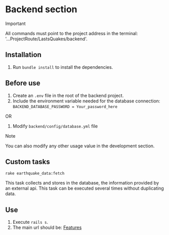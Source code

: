 # Backend section

> [!IMPORTANT]
> All commands must point to the project address in the terminal: '...ProjectRoute/LastsQuakes/backend'.

## Installation 
1. Run `bundle install` to install the dependencies.

## Before use
1. Create an `.env` file in the root of the backend project.
2. Include the environment variable needed for the database connection:
`BACKEND_DATABASE_PASSWORD = Your_password_here`

OR

1. Modify `backend/config/database.yml` file

> [!NOTE]
> You can also modify any other usage value in the development section.

## Custom tasks
```
rake earthquake_data:fetch
```
This task collects and stores in the database, the information provided by an external api. This task can be executed several times without duplicating data.

## Use
1. Execute `rails s`.
2. The main url should be: [Features](http://[::1]:3000//api/v1/features)
